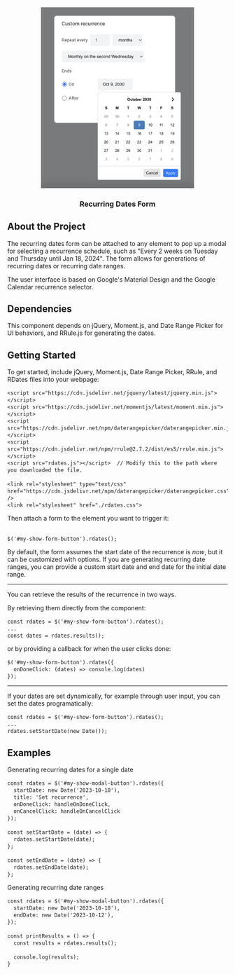 <a name="readme-top"></a>
<br />
<p align="center">
  <img src="./assets/preview.png" width="350px">
  <h3 align="center">Recurring Dates Form</h3>
</p>

## About the Project

The recurring dates form can be attached to any element to pop up a modal for selecting a recurrence schedule,
such as "Every 2 weeks on Tuesday and Thursday until Jan 18, 2024". The form allows for generations of recurring dates or 
recurring date ranges. 

The user interface is based on Google's Material Design and the Google Calendar recurrence selector.

## Dependencies

This component depends on jQuery, Moment.js, and Date Range Picker for UI behaviors, and RRule.js for generating the dates.

## Getting Started

To get started, include jQuery, Moment.js, Date Range Picker, RRule, and RDates files into your webpage:

```
<script src="https://cdn.jsdelivr.net/jquery/latest/jquery.min.js"></script>
<script src="https://cdn.jsdelivr.net/momentjs/latest/moment.min.js"></script>
<script src="https://cdn.jsdelivr.net/npm/daterangepicker/daterangepicker.min.js"></script>
<script src="https://cdn.jsdelivr.net/npm/rrule@2.7.2/dist/es5/rrule.min.js"></script>
<script src="rdates.js"></script>  // Modify this to the path where you downloaded the file.

<link rel="stylesheet" type="text/css" href="https://cdn.jsdelivr.net/npm/daterangepicker/daterangepicker.css" />
<link rel="stylesheet" href="./rdates.css">
```

Then attach a form to the element you want to trigger it:

```

$('#my-show-form-button').rdates();

```

By default, the form assumes the start date of the recurrence is <i>now</i>, but it can be customized with options.
If you are generating recurring date ranges, you can provide a custom start date and end date for the initial date range.

<hr>

You can retrieve the results of the recurrence in two ways.

By retrieving them directly from the component:
```
const rdates = $('#my-show-form-button').rdates();
...
const dates = rdates.results();
```
or by providing a callback for when the user clicks done:
```
$('#my-show-form-button').rdates({
  onDoneClick: (dates) => console.log(dates)
});
```

<hr>

If your dates are set dynamically, for example through user input, you can set the dates programatically:
```
const rdates = $('#my-show-form-button').rdates();
...
rdates.setStartDate(new Date());
```

## Examples
Generating recurring dates for a single date
```
const rdates = $('#my-show-modal-button').rdates({
  startDate: new Date('2023-10-10'),
  title: 'Set recurrence',
  onDoneClick: handleOnDoneClick,
  onCancelClick: handleOnCancelClick
});

const setStartDate = (date) => {
  rdates.setStartDate(date);
};

const setEndDate = (date) => {
  rdates.setEndDate(date);
};
```

Generating recurring date ranges
```
const rdates = $('#my-show-modal-button').rdates({
  startDate: new Date('2023-10-10'),
  endDate: new Date('2023-10-12'),
});

const printResults = () => {
  const results = rdates.results();

  console.log(results);
}
```
